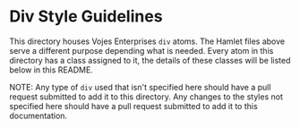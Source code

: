 # Div Style Guidelines

This directory houses Vojes Enterprises `div` atoms. The Hamlet files above serve a different purpose depending what is needed. Every atom in this directory has a class assigned to it, the details of these classes will be listed below in this README.

NOTE: Any type of `div` used that isn't specified here should have a pull request submitted to add it to this directory. Any changes to the styles not specified here should have a pull request submitted to add it to this documentation.
